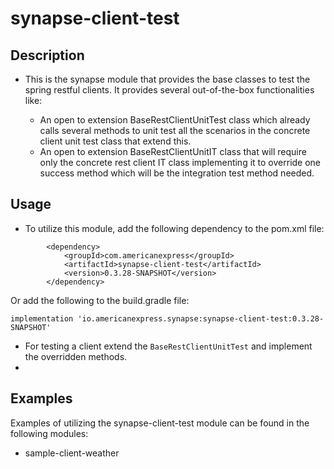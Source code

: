 # synapse-client-test

## Description

- This is the synapse module that provides the base classes to test the spring restful clients. It provides several
  out-of-the-box functionalities like:

    - An open to extension BaseRestClientUnitTest class which already calls several methods to unit test all the
      scenarios in the concrete client unit test class that extend this.
    - An open to extension BaseRestClientUnitIT class that will require only the concrete rest client IT class
      implementing it to override one success method which will be the integration test method needed.

## Usage
- To utilize this module, add the following dependency to the pom.xml file:
```
        <dependency>
            <groupId>com.americanexpress</groupId>
            <artifactId>synapse-client-test</artifactId>
            <version>0.3.28-SNAPSHOT</version>
        </dependency>
```
Or add the following to the build.gradle file:
```
implementation 'io.americanexpress.synapse:synapse-client-test:0.3.28-SNAPSHOT'
```

- For testing a client extend the `BaseRestClientUnitTest` and implement the overridden methods.
- 
## Examples
Examples of utilizing the synapse-client-test module can be found in the following modules:
- sample-client-weather

